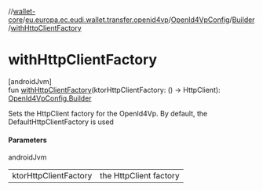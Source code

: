 //[wallet-core](../../../../index.md)/[eu.europa.ec.eudi.wallet.transfer.openid4vp](../../index.md)/[OpenId4VpConfig](../index.md)/[Builder](index.md)/[withHttpClientFactory](with-http-client-factory.md)

# withHttpClientFactory

[androidJvm]\
fun [withHttpClientFactory](with-http-client-factory.md)(ktorHttpClientFactory: () -&gt;
HttpClient): [OpenId4VpConfig.Builder](index.md)

Sets the HttpClient factory for the OpenId4Vp. By default, the DefaultHttpClientFactory is used

#### Parameters

androidJvm

|                       |                        |
|-----------------------|------------------------|
| ktorHttpClientFactory | the HttpClient factory |
